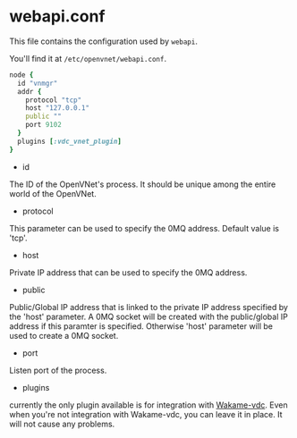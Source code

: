 # webapi.conf

This file contains the configuration used by `webapi`.

You'll find it at `/etc/openvnet/webapi.conf`.

```ruby
node {
  id "vnmgr"
  addr {
    protocol "tcp"
    host "127.0.0.1"
    public ""
    port 9102
  }
  plugins [:vdc_vnet_plugin]
}
```


* id

The ID of the OpenVNet's process. It should be unique among the entire world of the OpenVNet.

* protocol

This parameter can be used to specify the 0MQ address. Default value is 'tcp'.

* host

Private IP address that can be used to specify the 0MQ address.

* public

Public/Global IP address that is linked to the private IP address specified by the 'host' parameter. A 0MQ socket will be created with the public/global IP address if this paramter is specified. Otherwise 'host' parameter will be used to create a 0MQ socket.

* port

Listen port of the process.

* plugins

currently the only plugin available is for integration with [Wakame-vdc](http://wakame-vdc.org). Even when you're not integration with Wakame-vdc, you can leave it in place. It will not cause any problems.
